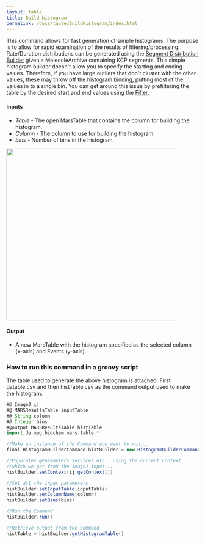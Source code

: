 ```yaml
---
layout: table
title: Build histogram
permalink: /docs/table/BuildHistogram/index.html
---
```

This command allows for fast generation of simple histograms. The purpose is to allow for rapid examination of the results of filtering/processing. Rate/Duration distributions can be generated using the [Segment Distribution Builder](../../kcp/SegmentDistributionBuilder) given a MoleculeArchive containing KCP segments. This simple histogram builder doesn't allow you to specify the starting and ending values. Therefore, if you have large outliers that don't cluster with the other values, these may throw off the histogram binning, putting most of the values in to a single bin. You can get around this issue by prefiltering the table by the desired start and end values using the [Filter](../Filter).


#### Inputs
* *Table* - The open MarsTable that contains the column for building the histogram.
* *Column* - The column to use for building the histogram.
* *bins* - Number of bins in the histogram.

<img align='center' src='{{site.baseurl}}/docs/table/img/img3.png' width='450' />

#### Output

* A new MarsTable with the histogram specified as the selected column (x-axis) and Events (y-axis).

### How to run this command in a groovy script

The table used to generate the above histogram is attached. First datable.csv and then histTable.csv as the command output used to make the histogram.

```groovy
#@ ImageJ ij
#@ MARSResultsTable inputTable
#@ String column
#@ Integer bins
#@output MARSResultsTable histTable
import de.mpg.biochem.mars.table.*

//Make an instance of the Command you want to run...
final HistogramBuilderCommand histBuilder = new HistogramBuilderCommand()

//Populates @Parameters Services etc.. using the current context
//which we get from the ImageJ input...
histBuilder.setContext(ij.getContext())

//Set all the input parameters
histBuilder.setInputTable(inputTable)
histBuilder.setColumnName(column)
histBuilder.setBins(bins)

//Run the Command
histBuilder.run()

//Retrieve output from the command
histTable = histBuilder.getHistogramTable()
```
